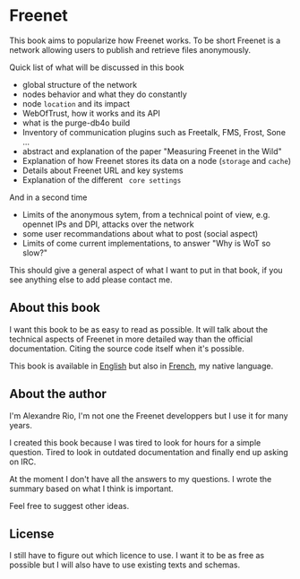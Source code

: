 # Freenet

This book aims to popularize how Freenet works. To be short Freenet is a network allowing users to publish and retrieve files anonymously.

Quick list of what will be discussed in this book
* global structure of the network
* nodes behavior and what they do constantly
* node `location` and its impact
* WebOfTrust, how it works and its API
* what is the purge-db4o build
* Inventory of communication plugins such as Freetalk, FMS, Frost, Sone …
* abstract and explanation of the paper "Measuring Freenet in the Wild"
* Explanation of how Freenet stores its data on a node (`storage` and `cache`)
* Details about Freenet URL and key systems
* Explanation of the different ` core settings`

And in a second time
* Limits of the anonymous sytem, from a technical point of view, e.g. opennet IPs and DPI, attacks over the network
* some user recommandations about what to post (social aspect)
* Limits of come current implementations, to answer "Why is WoT so slow?"


This should give a general aspect of what I want to put in that book, if you see anything else to add please contact me.

## About this book

I want this book to be as easy to read as possible. It will talk about the technical aspects of Freenet in more detailed way than the official documentation. Citing the source code itself when it's possible.

This book is available in [English](https://www.gitbook.com/book/alexandrerio/freenet-internals) but also in [French](https://www.gitbook.com/book/alexandrerio/freenet-internals-french-version/details), my native language.

## About the author

I'm Alexandre Rio, I'm not one the Freenet developpers but I use it for many years.

I created this book because I was tired to look for hours for a simple question. Tired to look in outdated documentation and finally end up asking on IRC.

At the moment I don't have all the answers to my questions. I wrote the summary based on what I think is important.

Feel free to suggest other ideas.

## License

I still have to figure out which licence to use. I want it to be as free as possible but I will also have to use existing texts and schemas.